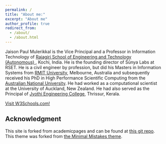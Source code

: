 ```yaml
---
permalink: /
title: "About me:"
excerpt: "About me"
author_profile: true
redirect_from: 
  - /about/
  - /about.html
---
```

Jaison Paul Mulerikkal is the Vice Principal and a Professor in Information Technology of <a href="hwww.rajagiritech.ac.in">Rajagiri School of Engineering and Technology (Autonomous) </a>, Kochi, India. He is the founding director of Śūnya Labs at RSET. He is a civil engineer by profession, but did his Masters in Information Systems from [RMIT University](www.rmit.edu.au), Melbourne, Australia and subsequently received his PhD in High Performance Scientific Computing from the [Australian National University](www.anu.edu.au). He had worked as a computational scientist at the University of Auckland, New Zealand. He had also served as the Principal of [Jyothi Engineering College](www.jecc.ac.in), Thrissur, Kerala. 

<p><a href="https://www.w3schools.com/">Visit W3Schools.com!</a></p>



Acknowledgment
------
This site is forked from academicpages and can be found at [this git repo](https://academicpages.github.io/). This theme was forked from [the Minimal Mistakes theme](https://mmistakes.github.io/minimal-mistakes/docs/configuration/).
